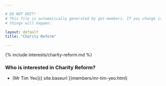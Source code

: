 ```yaml
---

# DO NOT EDIT!
# This file is automatically generated by get-members. If you change it, bad
# things will happen.

layout: default
title: "Charity Reform"

---
```


{% include interests/charity-reform.md %}

### Who is interested in Charity Reform?


* [Mr Tim Yeo]({ site.baseurl }}members/mr-tim-yeo.html)
